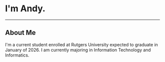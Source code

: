 # I'm Andy.
---

## About Me
I'm a current student enrolled at Rutgers University expected to graduate in January of 2026. I am currently majoring in Information Technology and Informatics.
